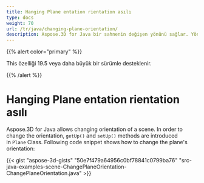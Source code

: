 ```yaml
---
title: Hanging Plane entation rientation asılı
type: docs
weight: 70
url: /tr/java/changing-plane-orientation/
description: Aspose.3D for Java bir sahnenin değişen yönünü sağlar. Yönelimi değiştirmek için, düzlem sınıfında getup () ve kurulum () yöntemleri tanıtılır.
---
```

{{% alert color="primary" %}} 

This özelliği 19.5 veya daha büyük bir sürümle desteklenir.

{{% /alert %}} 
#  **Hanging Plane entation rientation asılı**
Aspose.3D for Java allows changing orientation of a scene. In order to change the orientation, `getUp()` and `setUp()` methods are introduced in `Plane` Class. Following code snippet shows how to change the plane's orientation:

{{< gist "aspose-3d-gists" "50e7f479a64956c0bf78841c0799ba76" "src-java-examples-scene-ChangePlaneOrientation-ChangePlaneOrientation.java" >}}
